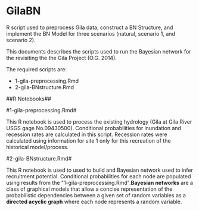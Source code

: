 # GilaBN #

R script used to preprocess Gila data, construct a BN Structure, and implement the BN Model for three scenarios (natural, scenario 1, and scenario 2).

This documents describes the scripts used to run the Bayesian network for the revisiting the the Gila Project (O.G. 2014).

The required scripts are:
- 1-gila-preprocessing.Rmd
- 2-gila-BNstructure.Rmd

##R Notebooks##

#1-gila-preprocessing.Rmd#

This R notebook is used to process the existing hydrology (Gila at Gila River USGS gage No.09430500). Conditional probabilities for inundation and recession rates are calculated in this script. Recession rates were calculated using information for site 1 only for this recreation of the historical model/process.

#2-gila-BNstructure.Rmd#

This R notebook is used to used to build and Bayesian network used to infer recruitment potential. Conditional probabilities for each node are populated using results from the "1-gila-preprocessing.Rmd".**Bayesian networks** are a class of graphical models that allow a concise representation of the probabilistic dependencies between a given set of random variables as a **directed acyclic graph** where each node represents a random variable.
